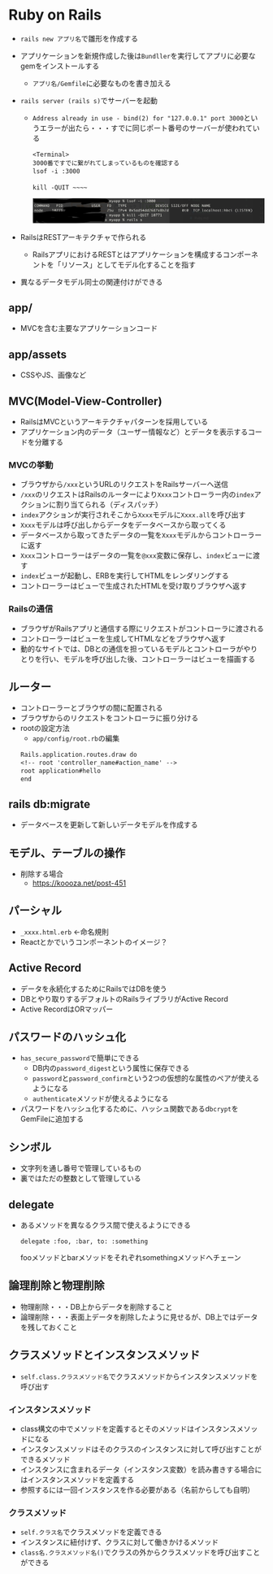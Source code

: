# Ruby on Rails
- `rails new アプリ名`で雛形を作成する
- アプリケーションを新規作成した後は`Bundller`を実行してアプリに必要なgemをインストールする
  - `アプリ名/Gemfile`に必要なものを書き加える
- `rails server (rails s)`でサーバーを起動
  - `Address already in use - bind(2) for "127.0.0.1" port 3000`というエラーが出たら・・・すでに同じポート番号のサーバーが使われている
    ```
    <Terminal>
    3000番ですでに繋がれてしまっているものを確認する
    lsof -i :3000

    kill -QUIT ~~~~
    ```

    ![](./Error_server.png)

- RailsはRESTアーキテクチャで作られる
  - RailsアプリにおけるRESTとはアプリケーションを構成するコンポーネントを「リソース」としてモデル化することを指す

- 異なるデータモデル同士の関連付けができる

## app/
- MVCを含む主要なアプリケーションコード

## app/assets
- CSSやJS、画像など

## MVC(Model-View-Controller)
- RailsはMVCというアーキテクチャパターンを採用している
- アプリケーション内のデータ（ユーザー情報など）とデータを表示するコードを分離する

### MVCの挙動
- ブラウザから`/xxx`というURLのリクエストをRailsサーバーへ送信
- `/xxx`のリクエストはRailsのルーターにより`Xxxx`コントローラー内の`index`アクションに割り当てられる（ディスパッチ）
- `index`アクションが実行されそこから`Xxxx`モデルに`Xxxx.all`を呼び出す
- `Xxxx`モデルは呼び出しからデータをデータベースから取ってくる
- データベースから取ってきたデータの一覧を`Xxxx`モデルからコントローラーに返す
- `Xxxx`コントローラーはデータの一覧を`@xxx`変数に保存し、`index`ビューに渡す
- `index`ビューが起動し、ERBを実行してHTMLをレンダリングする
- コントローラーはビューで生成されたHTMLを受け取りブラウザへ返す

### Railsの通信
- ブラウザがRailsアプリと通信する際にリクエストがコントローラに渡される
- コントローラーはビューを生成してHTMLなどをブラウザへ返す
- 動的なサイトでは、DBとの通信を担っているモデルとコントローラがやりとりを行い、モデルを呼び出した後、コントローラーはビューを描画する

## ルーター
- コントローラーとブラウザの間に配置される
- ブラウザからのリクエストをコントローラに振り分ける
- rootの設定方法
  - `app/config/root.rb`の編集
  ```
  Rails.application.routes.draw do
  <!-- root 'controller_name#action_name' -->
  root application#hello
  end
  ```

## rails db:migrate
- データベースを更新して新しいデータモデルを作成する

## モデル、テーブルの操作
- 削除する場合
  - https://koooza.net/post-451

## パーシャル
- `_xxxx.html.erb` ←命名規則
- Reactとかでいうコンポーネントのイメージ？

## Active Record
- データを永続化するためにRailsではDBを使う
- DBとやり取りするデフォルトのRailsライブラリがActive Record
- Active RecordはORマッパー

## パスワードのハッシュ化
- `has_secure_password`で簡単にできる
  - DB内の`password_digest`という属性に保存できる
  - `password`と`password_confirm`という2つの仮想的な属性のペアが使えるようになる
  - `authenticate`メソッドが使えるようになる
- パスワードをハッシュ化するために、ハッシュ関数であるd`bcrypt`をGemFileに追加する

## シンボル
  - 文字列を通し番号で管理しているもの
  - 裏ではただの整数として管理している


## delegate
- あるメソッドを異なるクラス間で使えるようにできる

  ```
  delegate :foo, :bar, to: :something
  ```
  fooメソッドとbarメソッドをそれぞれsomethingメソッドへチェーン

## 論理削除と物理削除
- 物理削除・・・DB上からデータを削除すること
- 論理削除・・・表面上データを削除したように見せるが、DB上ではデータを残しておくこと

## クラスメソッドとインスタンスメソッド
- `self.class.クラスメソッド名`でクラスメソッドからインスタンスメソッドを呼び出す
### インスタンスメソッド
- class構文の中でメソッドを定義するとそのメソッドはインスタンスメソッドになる
- インスタンスメソッドはそのクラスのインスタンスに対して呼び出すことができるメソッド
- インスタンスに含まれるデータ（インスタンス変数）を読み書きする場合にはインスタンスメソッドを定義する
- 参照するには一回インスタンスを作る必要がある（名前からしても自明）

### クラスメソッド
- `self.クラス名`でクラスメソッドを定義できる
- インスタンスに紐付けず、クラスに対して働きかけるメソッド
- `class名.クラスメソッド名()`でクラスの外からクラスメソッドを呼び出すことができる